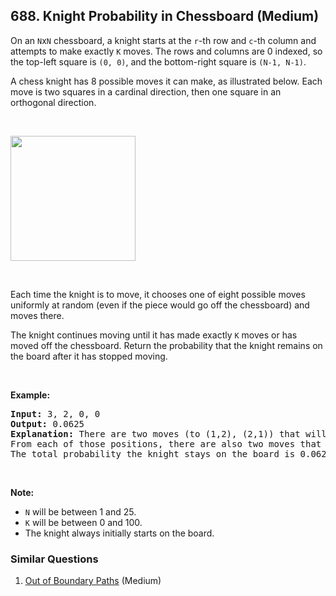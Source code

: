 ## 688. Knight Probability in Chessboard (Medium)

<p>On an <code>N</code>x<code>N</code> chessboard, a knight starts at the <code>r</code>-th row and <code>c</code>-th column and attempts to make exactly <code>K</code> moves. The rows and columns are 0 indexed, so the top-left square is <code>(0, 0)</code>, and the bottom-right square is <code>(N-1, N-1)</code>.</p>

<p>A chess knight has 8 possible moves it can make, as illustrated below. Each move is two squares in a cardinal direction, then one square in an orthogonal direction.</p>

<p>&nbsp;</p>

<p><img src="https://assets.leetcode.com/uploads/2018/10/12/knight.png" style="width: 200px; height: 200px;" /></p>

<p>&nbsp;</p>

<p>Each time the knight is to move, it chooses one of eight possible moves uniformly at random (even if the piece would go off the chessboard) and moves there.</p>

<p>The knight continues moving until it has made exactly <code>K</code> moves or has moved off the chessboard. Return the probability that the knight remains on the board after it has stopped moving.</p>

<p>&nbsp;</p>

<p><b>Example:</b></p>

<pre>
<b>Input:</b> 3, 2, 0, 0
<b>Output:</b> 0.0625
<b>Explanation:</b> There are two moves (to (1,2), (2,1)) that will keep the knight on the board.
From each of those positions, there are also two moves that will keep the knight on the board.
The total probability the knight stays on the board is 0.0625.
</pre>

<p>&nbsp;</p>

<p><b>Note:</b></p>

<ul>
	<li><code>N</code> will be between 1 and 25.</li>
	<li><code>K</code> will be between 0 and 100.</li>
	<li>The knight always initially starts on the board.</li>
</ul>


### Similar Questions
  1. [Out of Boundary Paths](https://github.com/openset/leetcode/tree/master/solution/out-of-boundary-paths) (Medium)
